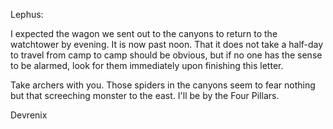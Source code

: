 Lephus:

I expected the wagon we sent out to the canyons to return to the watchtower by evening. It is now past noon. That it does not take a half-day to travel from camp to camp should be obvious, but if no one has the sense to be alarmed, look for them immediately upon finishing this letter.

Take archers with you. Those spiders in the canyons seem to fear nothing but that screeching monster to the east. I'll be by the Four Pillars.

Devrenix
